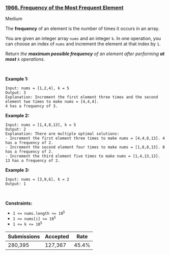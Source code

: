 ### [1966. Frequency of the Most Frequent Element](https://leetcode.com/problems/frequency-of-the-most-frequent-element/description/?envType=daily-question&envId=2023-11-18)

Medium

The __frequency__ of an element is the number of times it occurs in an array.

You are given an integer array `` nums `` and an integer `` k ``. In one operation, you can choose an index of `` nums `` and increment the element at that index by `` 1 ``.

Return _the __maximum possible frequency__ of an element after performing __at most__ _`` k ``_ operations_.

 

<strong class="example">Example 1:</strong>

```
Input: nums = [1,2,4], k = 5
Output: 3
Explanation: Increment the first element three times and the second element two times to make nums = [4,4,4].
4 has a frequency of 3.
```

<strong class="example">Example 2:</strong>

```
Input: nums = [1,4,8,13], k = 5
Output: 2
Explanation: There are multiple optimal solutions:
- Increment the first element three times to make nums = [4,4,8,13]. 4 has a frequency of 2.
- Increment the second element four times to make nums = [1,8,8,13]. 8 has a frequency of 2.
- Increment the third element five times to make nums = [1,4,13,13]. 13 has a frequency of 2.
```

<strong class="example">Example 3:</strong>

```
Input: nums = [3,9,6], k = 2
Output: 1
```

 

__Constraints:__

*   <code>1 <= nums.length <= 10<sup>5</sup></code>
*   <code>1 <= nums[i] <= 10<sup>5</sup></code>
*   <code>1 <= k <= 10<sup>5</sup></code>

| Submissions    | Accepted     | Rate   |
| -------------- | ------------ | ------ |
| 280,395 | 127,367 | 45.4% |